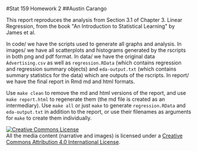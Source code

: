 #Stat 159 Homework 2
##Austin Carango

This report reproduces the analysis from Section 3.1 of Chapter 3. Linear Regression, from the book "An Introduction to Statistical Learning" by James et al.

In code/ we have the scripts used to generate all graphs and analysis. In images/ we have all scatterplots and histograms generated by the rscripts in both png and pdf format. In data/ we have the original data `Advertising.csv` as well as `regression.RData` (which contains regression and regression summary objects) and `eda-output.txt` (which contains summary statistics for the data) which are outputs of the rscripts. In report/ we have the final report in Rmd md and html formats.

Use `make clean` to remove the md and html versions of the report, and use `make report.html` to regenerate them (the md file is created as an intermediary). Use `make all` or just `make` to generate `regression.RData` and `eda-output.txt` in addition to the report, or use their filenames as arguments for `make` to create them individually. 

<a rel="license" href="http://creativecommons.org/licenses/by/4.0/"><img alt="Creative Commons License" style="border-width:0" src="https://i.creativecommons.org/l/by/4.0/88x31.png" /></a><br />All the media content (narrative and images) is licensed under a <a rel="license" href="http://creativecommons.org/licenses/by/4.0/">Creative Commons Attribution 4.0 International License</a>.
   
